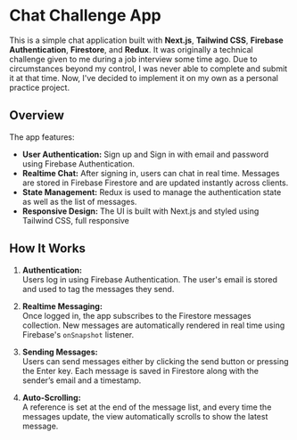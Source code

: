 # Chat Challenge App

This is a simple chat application built with **Next.js**, **Tailwind CSS**, **Firebase Authentication**, **Firestore**, and **Redux**. It was originally a technical challenge given to me during a job interview some time ago. Due to circumstances beyond my control, I was never able to complete and submit it at that time. Now, I've decided to implement it on my own as a personal practice project.

## Overview

The app features:

- **User Authentication:** Sign up and Sign in with email and password using Firebase Authentication.
- **Realtime Chat:** After signing in, users can chat in real time. Messages are stored in Firebase Firestore and are updated instantly across clients.
- **State Management:** Redux is used to manage the authentication state as well as the list of messages.
- **Responsive Design:** The UI is built with Next.js and styled using Tailwind CSS, full responsive

## How It Works

1. **Authentication:**  
   Users log in using Firebase Authentication. The user's email is stored and used to tag the messages they send.

2. **Realtime Messaging:**  
   Once logged in, the app subscribes to the Firestore messages collection. New messages are automatically rendered in real time using Firebase's `onSnapshot` listener.

3. **Sending Messages:**  
   Users can send messages either by clicking the send button or pressing the Enter key. Each message is saved in Firestore along with the sender’s email and a timestamp.

4. **Auto-Scrolling:**  
   A reference is set at the end of the message list, and every time the messages update, the view automatically scrolls to show the latest message.
